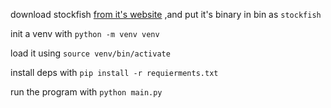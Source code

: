 download stockfish [from it's website](https://stockfishchess.org/) ,and put it's binary in bin as `stockfish`

init a venv with `python -m venv venv`

load it  using `source venv/bin/activate`

install deps with `pip install -r requierments.txt`



run the program with `python main.py`
